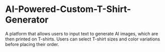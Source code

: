 # AI-Powered-Custom-T-Shirt-Generator
A platform that allows users to input text to generate AI images, which are then printed on T-shirts. Users can select T-shirt sizes and color variations before placing their order.

